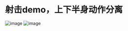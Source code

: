 ﻿# 射击demo，上下半身动作分离

![image](https://github.com/whisperlin/utils/blob/master/laya/Shooter/demo1.png) 
![image](https://github.com/whisperlin/utils/blob/master/laya/Shooter/demo0.png)


